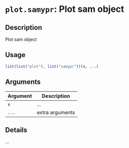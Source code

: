 # `plot.samypr`: Plot sam object

## Description


 Plot sam object


## Usage

```r
list(list("plot"), list("samypr"))(x, ...)
```


## Arguments

Argument      |Description
------------- |----------------
```x```     |     ...
```...```     |     extra arguments

## Details


 ...


